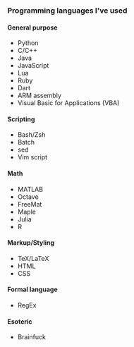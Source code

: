 ### Programming languages I've used

#### General purpose

- Python
- C/C++
- Java
- JavaScript
- Lua
- Ruby
- Dart
- ARM assembly
- Visual Basic for Applications (VBA)

#### Scripting

- Bash/Zsh
- Batch
- sed
- Vim script

#### Math

- MATLAB
- Octave
- FreeMat
- Maple
- Julia
- R

#### Markup/Styling

- TeX/LaTeX
- HTML
- CSS

#### Formal language

- RegEx

#### Esoteric

- Brainfuck
